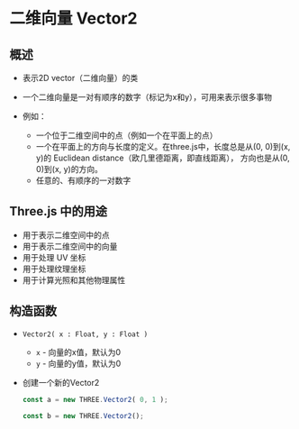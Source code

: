 # 二维向量 Vector2

## 概述

+ 表示2D vector（二维向量）的类
+ 一个二维向量是一对有顺序的数字（标记为x和y），可用来表示很多事物

+ 例如：

  + 一个位于二维空间中的点（例如一个在平面上的点）
  + 一个在平面上的方向与长度的定义。在three.js中，长度总是从(0, 0)到(x, y)的 Euclidean distance（欧几里德距离，即直线距离）， 方向也是从(0, 0)到(x, y)的方向。
  + 任意的、有顺序的一对数字

## Three.js 中的用途

+ 用于表示二维空间中的点
+ 用于表示二维空间中的向量
+ 用于处理 UV 坐标
+ 用于处理纹理坐标
+ 用于计算光照和其他物理属性

## 构造函数

+ `Vector2( x : Float, y : Float )`

  + `x` - 向量的x值，默认为0
  + `y` - 向量的y值，默认为0

+ 创建一个新的Vector2

  ```js
  const a = new THREE.Vector2( 0, 1 );

  const b = new THREE.Vector2();
  ```
